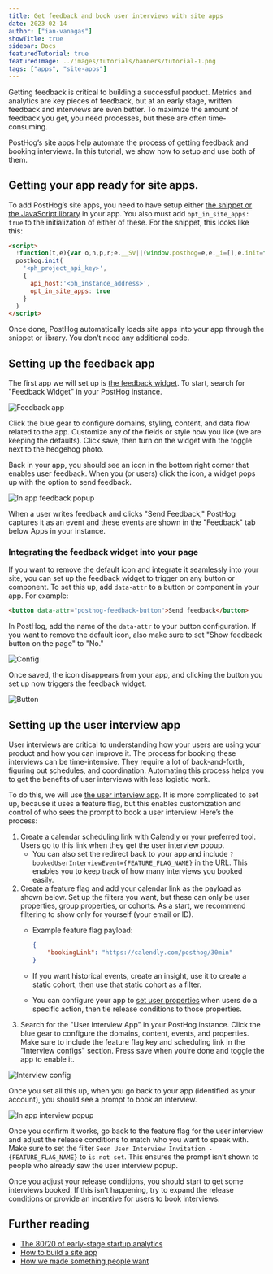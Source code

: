 ```yaml
---
title: Get feedback and book user interviews with site apps
date: 2023-02-14
author: ["ian-vanagas"]
showTitle: true
sidebar: Docs
featuredTutorial: true
featuredImage: ../images/tutorials/banners/tutorial-1.png
tags: ["apps", "site-apps"]
---
```


Getting feedback is critical to building a successful product. Metrics and analytics are key pieces of feedback, but at an early stage, written feedback and interviews are even better. To maximize the amount of feedback you get, you need processes, but these are often time-consuming.

PostHog’s site apps help automate the process of getting feedback and booking interviews. In this tutorial, we show how to setup and use both of them.

## Getting your app ready for site apps.

To add PostHog’s site apps, you need to have setup either [the snippet or the JavaScript library](/docs/integrate) in your app. You also must add `opt_in_site_apps: true` to the initialization of either of these. For the snippet, this looks like this:

```html
<script>
  !function(t,e){var o,n,p,r;e.__SV||(window.posthog=e,e._i=[],e.init=function(i,s,a){function g(t,e){var o=e.split(".");2==o.length&&(t=t[o[0]],e=o[1]),t[e]=function(){t.push([e].concat(Array.prototype.slice.call(arguments,0)))}}(p=t.createElement("script")).type="text/javascript",p.async=!0,p.src=s.api_host+"/static/array.js",(r=t.getElementsByTagName("script")[0]).parentNode.insertBefore(p,r);var u=e;for(void 0!==a?u=e[a]=[]:a="posthog",u.people=u.people||[],u.toString=function(t){var e="posthog";return"posthog"!==a&&(e+="."+a),t||(e+=" (stub)"),e},u.people.toString=function(){return u.toString(1)+".people (stub)"},o="capture identify alias people.set people.set_once set_config register register_once unregister opt_out_capturing has_opted_out_capturing opt_in_capturing reset isFeatureEnabled onFeatureFlags".split(" "),n=0;n<o.length;n++)g(u,o[n]);e._i.push([i,s,a])},e.__SV=1)}(document,window.posthog||[]);
  posthog.init(
    '<ph_project_api_key>',
    {
      api_host:'<ph_instance_address>',
      opt_in_site_apps: true
    }
  )
</script>
```

Once done, PostHog automatically loads site apps into your app through the snippet or library. You don’t need any additional code.

## Setting up the feedback app

The first app we will set up is [the feedback widget](/apps/feedback-widget). To start, search for "Feedback Widget" in your PostHog instance.

![Feedback app](../images/tutorials/feedback-interviews-site-apps/feedback.png)

Click the blue gear to configure domains, styling, content, and data flow related to the app. Customize any of the fields or style how you like (we are keeping the defaults). Click save, then turn on the widget with the toggle next to the hedgehog photo.

Back in your app, you should see an icon in the bottom right corner that enables user feedback. When you (or users) click the icon, a widget pops up with the option to send feedback.

![In app feedback popup](../images/tutorials/feedback-interviews-site-apps/feedback-app.png)

When a user writes feedback and clicks "Send Feedback," PostHog captures it as an event and these events are shown in the "Feedback" tab below Apps in your instance. 

### Integrating the feedback widget into your page

If you want to remove the default icon and integrate it seamlessly into your site, you can set up the feedback widget to trigger on any button or component. To set this up, add `data-attr` to a button or component in your app. For example:

```html
<button data-attr="posthog-feedback-button">Send feedback</button>
```

In PostHog, add the name of the `data-attr` to your button configuration. If you want to remove the default icon, also make sure to set "Show feedback button on the page" to "No."

![Config](../images/tutorials/feedback-interviews-site-apps/feedback-config.png)

Once saved, the icon disappears from your app, and clicking the button you set up now triggers the feedback widget.

![Button](../images/docs/apps/feedback-widget/feedback-box.gif)

## Setting up the user interview app

User interviews are critical to understanding how your users are using your product and how you can improve it. The process for booking these interviews can be time-intensive. They require a lot of back-and-forth, figuring out schedules, and coordination. Automating this process helps you to get the benefits of user interviews with less logistic work.

To do this, we will use [the user interview app](/apps/user-interviews). It is more complicated to set up, because it uses a feature flag, but this enables customization and control of who sees the prompt to book a user interview. Here’s the process:

1. Create a calendar scheduling link with Calendly or your preferred tool. Users go to this link when they get the user interview popup.
    - You can also set the redirect back to your app and include `?bookedUserInterviewEvent={FEATURE_FLAG_NAME}` in the URL. This enables you to keep track of how many interviews you booked easily.
2. Create a feature flag and add your calendar link as the payload as shown below. Set up the filters you want, but these can only be user properties, group properties, or cohorts. As a start, we recommend filtering to show only for yourself (your email or ID).
    - Example feature flag payload:

      ```json
      {
          "bookingLink": "https://calendly.com/posthog/30min"
      }
      ```

    - If you want historical events, create an insight, use it to create a static cohort, then use that static cohort as a filter.
    - You can configure your app to [set user properties](/docs/integrate/client/js#sending-user-information) when users do a specific action, then tie release conditions to those properties.
3. Search for the "User Interview App" in your PostHog instance. Click the blue gear to configure the domains, content, events, and properties. Make sure to include the feature flag key and scheduling link in the "Interview configs" section. Press save when you’re done and toggle the app to enable it.

![Interview config](../images/tutorials/feedback-interviews-site-apps/interview-config.png)

Once you set all this up, when you go back to your app (identified as your account), you should see a prompt to book an interview.

![In app interview popup](../images/tutorials/feedback-interviews-site-apps/interview-app.png)

Once you confirm it works, go back to the feature flag for the user interview and adjust the release conditions to match who you want to speak with. Make sure to set the filter `Seen User Interview Invitation - {FEATURE_FLAG_NAME}` to `is not set`. This ensures the prompt isn’t shown to people who already saw the user interview popup.

Once you adjust your release conditions, you should start to get some interviews booked. If this isn’t happening, try to expand the release conditions or provide an incentive for users to book interviews.

## Further reading

- [The 80/20 of early-stage startup analytics](/blog/early-stage-analytics)
- [How to build a site app](/tutorials/build-site-app)
- [How we made something people want](/blog/making-something-people-want)